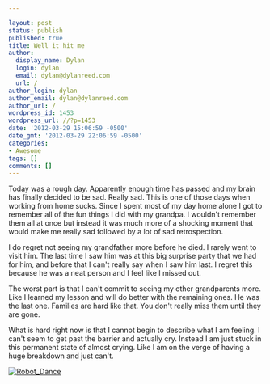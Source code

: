 ```yaml
---

layout: post
status: publish
published: true
title: Well it hit me
author:
  display_name: Dylan
  login: dylan
  email: dylan@dylanreed.com
  url: /
author_login: dylan
author_email: dylan@dylanreed.com
author_url: /
wordpress_id: 1453
wordpress_url: //?p=1453
date: '2012-03-29 15:06:59 -0500'
date_gmt: '2012-03-29 22:06:59 -0500'
categories:
- Awesome
tags: []
comments: []
---
```


Today was a rough day. Apparently enough time has passed and my brain has finally decided to be sad. Really sad. This is one of those days when working from home sucks. Since I spent most of my day home alone I got to remember all of the fun things I did with my grandpa. I wouldn't remember them all at once but instead it was much more of a shocking moment that would make me really sad followed by a lot of sad retrospection.

I do regret not seeing my grandfather more before he died. I rarely went to visit him. The last time I saw him was at this big surprise party that we had for him, and before that I can't really say when I saw him last. I regret this because he was a neat person and I feel like I missed out.

The worst part is that I can't commit to seeing my other grandparents more. Like I learned my lesson and will do better with the remaining ones. He was the last one. Families are hard like that. You don't really miss them until they are gone.

What is hard right now is that I cannot begin to describe what I am feeling. I can't seem to get past the barrier and actually cry. Instead I am just stuck in this permanent state of almost crying. Like I am on the verge of having a huge breakdown and just can't.

[![][1]][2]

   [1]: /media/2012/03/Robot_Dance.gif (Robot_Dance)
   [2]: /media/2012/03/Robot_Dance.gif

 
